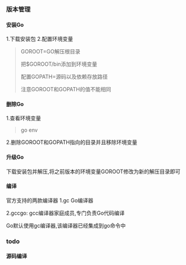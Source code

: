### 版本管理
#### 安装Go
1.下载安装包
2.配置环境变量
> GOROOT=GO解压根目录
> 
> 把$GOROOT/bin添加到环境变量
> 
> 配置GOPATH=源码以及依赖存放路径
> 
> 注意GOROOT和GOPATH的值不能相同
#### 删除Go
1.查看环境变量
> go env

2.删除GOROOT和GOPATH指向的目录并且移除环境变量

#### 升级Go
下载安装包并解压,将之前版本的环境变量GOROOT修改为新的解压目录即可

#### 编译
官方支持的两款编译器
1.gc Go编译器

2.gccgo: gcc编译器家庭成员,专门负责Go代码编译

Go默认使用gc编译器,该编译器已经集成到go命令中

### todo
#### 源码编译
